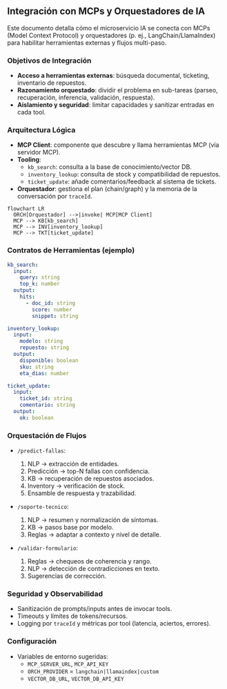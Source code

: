 ## Integración con MCPs y Orquestadores de IA

Este documento detalla cómo el microservicio IA se conecta con MCPs (Model Context Protocol) y orquestadores (p. ej., LangChain/LlamaIndex) para habilitar herramientas externas y flujos multi-paso.

### Objetivos de Integración
- **Acceso a herramientas externas**: búsqueda documental, ticketing, inventario de repuestos.
- **Razonamiento orquestado**: dividir el problema en sub-tareas (parseo, recuperación, inferencia, validación, respuesta).
- **Aislamiento y seguridad**: limitar capacidades y sanitizar entradas en cada tool.

### Arquitectura Lógica
- **MCP Client**: componente que descubre y llama herramientas MCP (vía servidor MCP).
- **Tooling**:
  - `kb_search`: consulta a la base de conocimiento/vector DB.
  - `inventory_lookup`: consulta de stock y compatibilidad de repuestos.
  - `ticket_update`: añade comentarios/feedback al sistema de tickets.
- **Orquestador**: gestiona el plan (chain/graph) y la memoria de la conversación por `traceId`.

```mermaid
flowchart LR
  ORCH[Orquestador] -->|invoke| MCP[MCP Client]
  MCP --> KB[kb_search]
  MCP --> INV[inventory_lookup]
  MCP --> TKT[ticket_update]
```

### Contratos de Herramientas (ejemplo)

```yaml
kb_search:
  input:
    query: string
    top_k: number
  output:
    hits:
      - doc_id: string
        score: number
        snippet: string

inventory_lookup:
  input:
    modelo: string
    repuesto: string
  output:
    disponible: boolean
    sku: string
    eta_dias: number

ticket_update:
  input:
    ticket_id: string
    comentario: string
  output:
    ok: boolean
```

### Orquestación de Flujos
- `/predict-fallas`:
  1. NLP → extracción de entidades.
  2. Predicción → top-N fallas con confidencia.
  3. KB → recuperación de repuestos asociados.
  4. Inventory → verificación de stock.
  5. Ensamble de respuesta y trazabilidad.

- `/soporte-tecnico`:
  1. NLP → resumen y normalización de síntomas.
  2. KB → pasos base por modelo.
  3. Reglas → adaptar a contexto y nivel de detalle.

- `/validar-formulario`:
  1. Reglas → chequeos de coherencia y rango.
  2. NLP → detección de contradicciones en texto.
  3. Sugerencias de corrección.

### Seguridad y Observabilidad
- Sanitización de prompts/inputs antes de invocar tools.
- Timeouts y límites de tokens/recursos.
- Logging por `traceId` y métricas por tool (latencia, aciertos, errores).

### Configuración
- Variables de entorno sugeridas:
  - `MCP_SERVER_URL`, `MCP_API_KEY`
  - `ORCH_PROVIDER` = `langchain|llamaindex|custom`
  - `VECTOR_DB_URL`, `VECTOR_DB_API_KEY`


